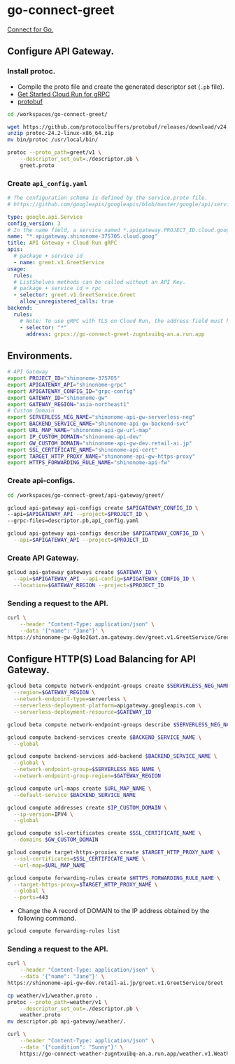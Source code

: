 # go-connect-greet
[Connect for Go.](https://connectrpc.com/docs/go/getting-started/)

## Configure API Gateway.
### Install protoc.
- Compile the proto file and create the generated descriptor set (`.pb` file).
- [Get Started Cloud Run for gRPC](https://cloud.google.com/api-gateway/docs/get-started-cloud-run-grpc?hl=ja)
- [protobuf](https://github.com/protocolbuffers/protobuf/releases)
```bash
cd /workspaces/go-connect-greet/

wget https://github.com/protocolbuffers/protobuf/releases/download/v24.2/protoc-24.2-linux-x86_64.zip
unzip protoc-24.2-linux-x86_64.zip 
mv bin/protoc /usr/local/bin/

protoc --proto_path=greet/v1 \
    --descriptor_set_out=./descriptor.pb \
    greet.proto
```

### Create `api_config.yaml`
```yaml
# The configuration schema is defined by the service.proto file.
# https://github.com/googleapis/googleapis/blob/master/google/api/service.proto

type: google.api.Service
config_version: 3
# In the name field, a service named *.apigateway.PROJECT_ID.cloud.goog where PROJECT_ID is the name of your Google Cloud project ID.
name: "*.apigateway.shinonome-375705.cloud.goog"
title: API Gateway + Cloud Run gRPC
apis:
  # package + service id
  - name: greet.v1.GreetService
usage:
  rules:
  # ListShelves methods can be called without an API Key.
  # package + service id + rpc
  - selector: greet.v1.GreetService.Greet
    allow_unregistered_calls: true
backend:
  rules:
    # Note: To use gRPC with TLS on Cloud Run, the address field must have the scheme grpcs:// instead of https://.
    - selector: "*"
      address: grpcs://go-connect-greet-zugntxuibq-an.a.run.app
```

## Environments.
```bash
# API Gateway
export PROJECT_ID="shinonome-375705"
export APIGATEWAY_API="shinonome-grpc"
export APIGATEWAY_CONFIG_ID="grpc-config"
export GATEWAY_ID="shinonome-gw"
export GATEWAY_REGION="asia-northeast1"
# Custom Domain
export SERVERLESS_NEG_NAME="shinonome-api-gw-serverless-neg"
export BACKEND_SERVICE_NAME="shinonome-api-gw-backend-svc"
export URL_MAP_NAME="shinonome-api-gw-url-map"
export IP_CUSTOM_DOMAIN="shinonome-api-dev"
export GW_CUSTOM_DOMAIN="shinonome-api-gw-dev.retail-ai.jp"
export SSL_CERTIFICATE_NAME="shinonome-api-cert"
export TARGET_HTTP_PROXY_NAME="shinonome-api-gw-https-proxy"
export HTTPS_FORWARDING_RULE_NAME="shinonome-api-fw"
```
### Create api-configs.
```bash
cd /workspaces/go-connect-greet/api-gateway/greet/

gcloud api-gateway api-configs create $APIGATEWAY_CONFIG_ID \
--api=$APIGATEWAY_API --project=$PROJECT_ID \
--grpc-files=descriptor.pb,api_config.yaml
```

```bash
gcloud api-gateway api-configs describe $APIGATEWAY_CONFIG_ID \
  --api=$APIGATEWAY_API --project=$PROJECT_ID
```

### Create API Gateway.
```bash
gcloud api-gateway gateways create $GATEWAY_ID \
  --api=$APIGATEWAY_API --api-config=$APIGATEWAY_CONFIG_ID \
  --location=$GATEWAY_REGION --project=$PROJECT_ID
```

### Sending a request to the API.
```bash
curl \
    --header "Content-Type: application/json" \
    --data '{"name": "Jane"}' \
https://shinonome-gw-8g4o26at.an.gateway.dev/greet.v1.GreetService/Greet
```

## Configure HTTP(S) Load Balancing for API Gateway.
```bash
gcloud beta compute network-endpoint-groups create $SERVERLESS_NEG_NAME \
  --region=$GATEWAY_REGION \
  --network-endpoint-type=serverless \
  --serverless-deployment-platform=apigateway.googleapis.com \
  --serverless-deployment-resource=$GATEWAY_ID
```

```bash
gcloud beta compute network-endpoint-groups describe $SERVERLESS_NEG_NAME --region=$GATEWAY_REGION
```

```bash
gcloud compute backend-services create $BACKEND_SERVICE_NAME \
  --global

gcloud compute backend-services add-backend $BACKEND_SERVICE_NAME \
  --global \
  --network-endpoint-group=$SERVERLESS_NEG_NAME \
  --network-endpoint-group-region=$GATEWAY_REGION

gcloud compute url-maps create $URL_MAP_NAME \
  --default-service $BACKEND_SERVICE_NAME

gcloud compute addresses create $IP_CUSTOM_DOMAIN \
  --ip-version=IPV4 \
  --global

gcloud compute ssl-certificates create $SSL_CERTIFICATE_NAME \
  --domains $GW_CUSTOM_DOMAIN

gcloud compute target-https-proxies create $TARGET_HTTP_PROXY_NAME \
  --ssl-certificates=$SSL_CERTIFICATE_NAME \
  --url-map=$URL_MAP_NAME

gcloud compute forwarding-rules create $HTTPS_FORWARDING_RULE_NAME \
  --target-https-proxy=$TARGET_HTTP_PROXY_NAME \
  --global \
  --ports=443
```

- Change the A record of DOMAIN to the IP address obtained by the following command.
```bash
gcloud compute forwarding-rules list
```

### Sending a request to the API.
```bash
curl \
    --header "Content-Type: application/json" \
    --data '{"name": "Jane"}' \
https://shinonome-api-gw-dev.retail-ai.jp/greet.v1.GreetService/Greet
```

```bash
cp weather/v1/weather.proto .
protoc --proto_path=weather/v1 \
    --descriptor_set_out=./descriptor.pb \
    weather.proto
mv descriptor.pb api-gateway/weather/.

curl \
    --header "Content-Type: application/json" \
    --data '{"condition": "Sunny"}' \
    https://go-connect-weather-zugntxuibq-an.a.run.app/weather.v1.WeatherService/Weather
```